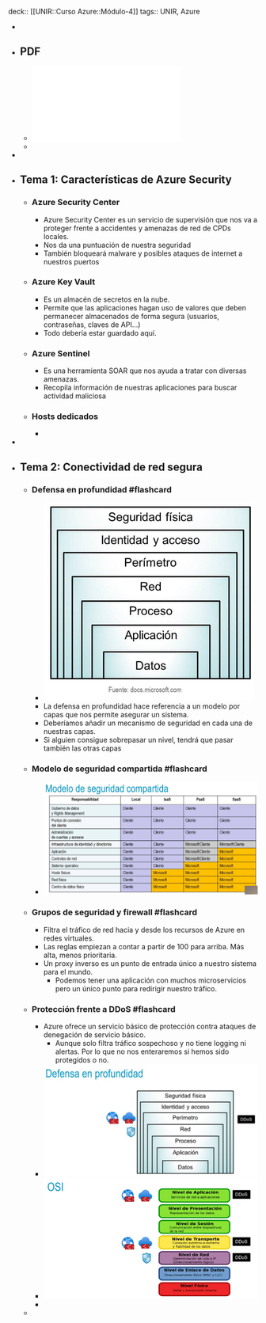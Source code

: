 deck:: [[UNIR::Curso Azure::Módulo-4]] 
tags:: UNIR, Azure

-
- ## PDF
	- ![Azure_Modulo-4_Seguridad.pdf](../assets/Azure_Modulo-4_Seguridad_1668082128848_0.pdf)
	-
-
- ## Tema 1: Características de Azure Security
	- ### Azure Security Center
		- Azure Security Center es un servicio de supervisión que nos va a proteger frente a accidentes y amenazas de red de CPDs locales.
		- Nos da una puntuación de nuestra seguridad
		- También bloqueará malware y posibles ataques de internet a nuestros puertos
	- ### Azure Key Vault
		- Es un almacén de secretos en la nube.
		- Permite que las aplicaciones hagan uso de valores que deben permanecer almacenados de forma segura (usuarios, contraseñas, claves de API...)
		- Todo debería estar guardado aquí.
	- ### Azure Sentinel
		- Es una herramienta SOAR que nos ayuda a tratar con diversas amenazas.
		- Recopila información de nuestras aplicaciones para buscar actividad maliciosa
	- ### Hosts dedicados
		-
-
- ## Tema 2: Conectividad de red segura
	- ### Defensa en profundidad #flashcard
		- ![image.png](../assets/image_1668155431551_0.png)
		- La defensa en profundidad hace referencia a un modelo por capas que nos permite asegurar un sistema.
		- Deberíamos añadir un mecanismo de seguridad en cada una de nuestras capas.
		- Si alguien consigue sobrepasar un nivel, tendrá que pasar también las otras capas
	- ### Modelo de seguridad compartida #flashcard
		- ![image.png](../assets/image_1668155563043_0.png)
	- ### Grupos de seguridad y firewall #flashcard
		- Filtra el tráfico de red hacia y desde los recursos de Azure en redes virtuales.
		- Las reglas empiezan a contar a partir de 100 para arriba. Más alta, menos prioritaria.
		- Un proxy inverso es un punto de entrada único a nuestro sistema para el mundo.
			- Podemos tener una aplicación con muchos microservicios pero un único punto para redirigir nuestro tráfico.
	- ### Protección frente a DDoS #flashcard
		- Azure ofrece un servicio básico de protección contra ataques de denegación de servicio básico.
			- Aunque solo filtra tráfico sospechoso y no tiene logging ni alertas. Por lo que no nos enteraremos si hemos sido protegidos o no.
		- ![image.png](../assets/image_1668156345383_0.png)
		- ![image.png](../assets/image_1668156496802_0.png)
		-
	-